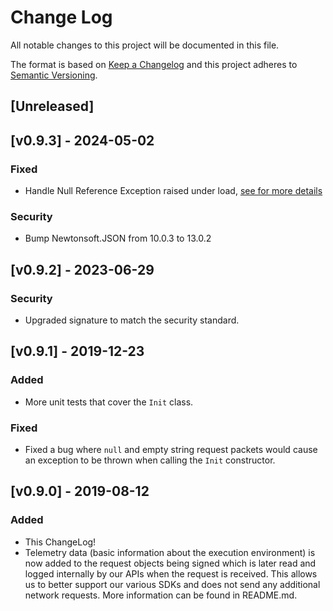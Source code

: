 # Change Log

All notable changes to this project will be documented in this file.

The format is based on [Keep a Changelog](http://keepachangelog.com/en/1.0.0/)
and this project adheres to [Semantic Versioning](http://semver.org/spec/v2.0.0.html).

## [Unreleased]

## [v0.9.3] - 2024-05-02

### Fixed

- Handle Null Reference Exception raised under load, [see for more details](https://github.com/Learnosity/learnosity-sdk-asp.net/pull/47)

### Security

- Bump Newtonsoft.JSON from 10.0.3 to 13.0.2

## [v0.9.2] - 2023-06-29
### Security
- Upgraded signature to match the security standard.

## [v0.9.1] - 2019-12-23
### Added

- More unit tests that cover the `Init` class.

### Fixed

- Fixed a bug where `null` and empty string request packets would cause an exception to be thrown when calling the `Init` constructor.

## [v0.9.0] - 2019-08-12
### Added

- This ChangeLog!
- Telemetry data (basic information about the execution environment) is now added to the request objects being signed which is later read and logged internally by our APIs when the request is received. This allows us to better support our various SDKs and does not send any additional network requests. More information can be found in README.md.
